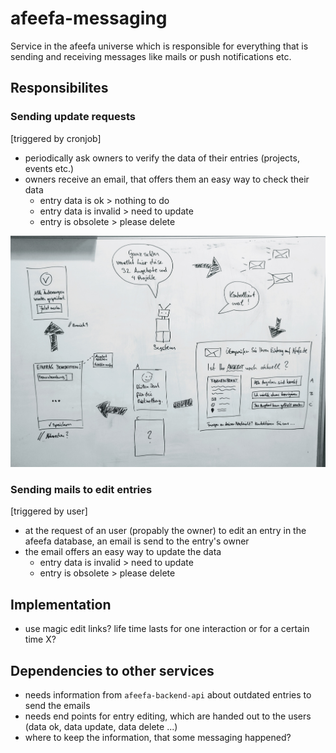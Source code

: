 # afeefa-messaging
Service in the afeefa universe which is responsible for everything that is sending and receiving messages like mails or push notifications etc.

## Responsibilites

### Sending update requests
[triggered by cronjob]
- periodically ask owners to verify the data of their entries (projects, events etc.)
- owners receive an email, that offers them an easy way to check their data
    - entry data is ok > nothing to do
    - entry data is invalid > need to update
    - entry is obsolete > please delete

![User Journey for System](readme/user-journey-of-system-for-update-mails.jpg)

### Sending mails to edit entries
[triggered by user]
- at the request of an user (propably the owner) to edit an entry in the afeefa database, an email is send to the entry's owner
- the email offers an easy way to update the data
    - entry data is invalid > need to update
    - entry is obsolete > please delete

## Implementation
- use magic edit links? life time lasts for one interaction or for a certain time X? 

## Dependencies to other services
- needs information from `afeefa-backend-api` about outdated entries to send the emails
- needs end points for entry editing, which are handed out to the users (data ok, data update, data delete ...)
- where to keep the information, that some messaging happened?